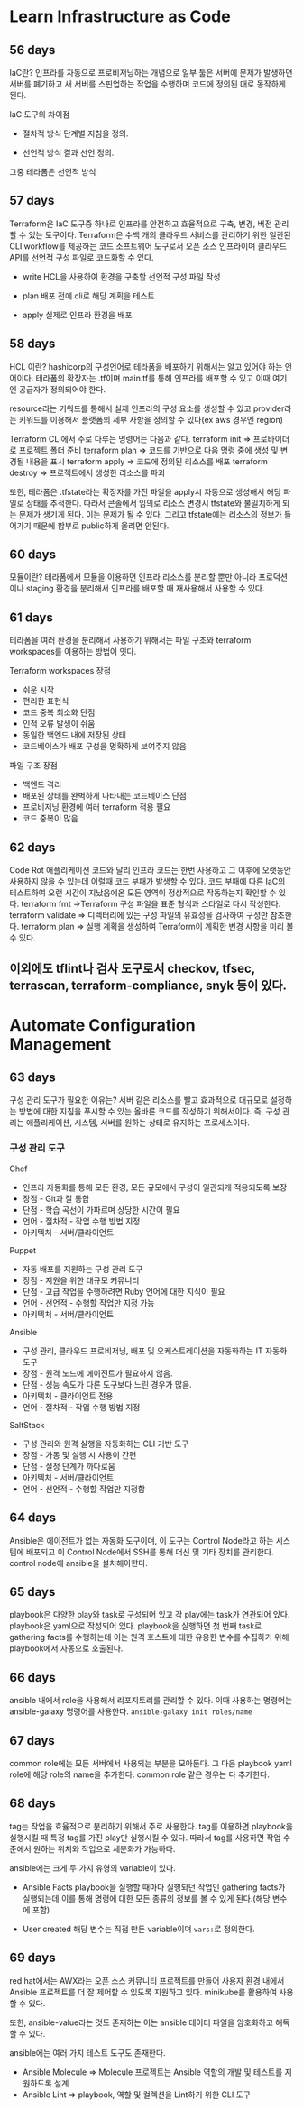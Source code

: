 # Learn Infrastructure as Code

## 56 days
IaC란?
인프라를 자동으로 프로비저닝하는 개념으로 일부 툴은 서버에 문제가 발생하면 서버를 폐기하고 새 서버를 스핀업하는 작업을 수행하며 코드에 정의된 대로 동작하게 된다.

IaC 도구의 차이점
- 절차적 방식
단계별 지침을 정의.

- 선언적 방식
결과 선언 정의.

그중 테라폼은 선언적 방식

## 57 days
Terraform은 IaC 도구중 하나로 인프라를 안전하고 효율적으로 구축, 변경, 버전 관리할 수 있는 도구이다. Terraform은 수백 개의 클라우드 서비스를 관리하기 위한 일관된 CLI workflow를 제공하는 코드 소프트웨어 도구로서 오픈 소스 인프라이며 클라우드 API를 선언적 구성 파일로 코드화할 수 있다.

- write
HCL을 사용하여 환경을 구축할 선언적 구성 파일 작성

- plan
배포 전에 cli로 해당 계획을 테스트

- apply
실제로 인프라 환경을 배포

## 58 days

HCL 이란?
hashicorp의 구성언어로 테라폼을 배포하기 위해서는 알고 있어야 하는 언어이다.
테라폼의 확장자는 .tf이며 main.tf를 통해 인프라를 배포할 수 있고 이때 여기엔 공급자가 정의되어야 한다.

resource라는 키워드를 통해서 실제 인프라의 구성 요소를 생성할 수 있고 provider라는 키워드를 이용해서 플랫폼의 세부 사항을 정의할 수 있다(ex aws 경우엔 region)

Terraform CLI에서 주로 다루는 명령어는 다음과 같다.
terraform init => 프로바이더로 프로젝트 폴더 준비
terraform plan => 코드를 기반으로 다음 명령 중에 생성 및 변경될 내용을 표시
terraform apply => 코드에 정의된 리소스를 배포
terraform destroy => 프로젝트에서 생성한 리소스를 파괴

또한, 테라폼은 .tfstate라는 확장자를 가진 파일을 apply시 자동으로 생성해서 해당 파일로 상태를 추적한다. 따라서 콘솔에서 임의로 리소스 변경시 tfstate와 불일치하게 되는 문제가 생기게 된다. 이는 문제가 될 수 있다. 그리고 tfstate에는 리소스의 정보가 들어가기 때문에 함부로 public하게 올리면 안된다.

## 60 days
모듈이란?
테라폼에서 모듈을 이용하면 인프라 리소스를 분리할 뿐만 아니라 프로덕션이나 staging 환경을 분리해서 인프라를 배포할 때 재사용해서 사용할 수 있다.

## 61 days
테라폼을 여러 환경을 분리해서  사용하기 위해서는 파일 구조와 terraform workspaces를 이용하는 방법이 잇다.

Terraform workspaces
장점
- 쉬운 시작
- 편리한 표현식
- 코드 중복 최소화
단점
- 인적 오류 발생이 쉬움
- 동일한 백엔드 내에 저장된 상태
- 코드베이스가 배포 구성을 명확하게 보여주지 않음

파일 구조
장점
- 백엔드 격리
- 배포된 상태를 완벽하게 나타내는 코드베이스
단점
- 프로비저닝 환경에 여러 terraform 적용 필요
- 코드 중복이 많음

## 62 days
Code Rot
애플리케이션 코드와 달리 인프라 코드는 한번 사용하고 그 이후에 오랫동안 사용하지 않을 수 있는데 이럴때 코드 부패가 발생할 수 있다. 코드 부패에 따른 IaC의 테스트하여 오랜 시간이 지났음에옫 모든 영역이 정상적으로 작동하는지 확인할 수 있다.
terraform fmt =>Terraform 구성 파일을 표준 형식과 스타일로 다시 작성한다.
terraform validate => 디렉터리에 있는 구성 파일의 유효성을 검사하여 구성만 참조한다.
terraform plan => 실행 계획을 생성하여 Terraform이 계획한 변경 사항을 미리 볼 수 있다.

이외에도 tflint나 검사 도구로서 checkov, tfsec, terrascan, terraform-compliance, snyk 등이 있다.
---

# Automate Configuration Management 

## 63 days
구성 관리 도구가 필요한 이유는?
서버 같은 리소스를 빨고 효과적으로 대규모로 설정하는 방법에 대한 지침을 푸시할 수 있는 올바른 코드를 작성하기 위해서이다. 즉, 구성 관리는 애플리케이션, 시스템, 서버를 원하는 상태로 유지하는 프로세스이다.

### 구성 관리 도구

Chef
- 인프라 자동화를 통해 모든 환경, 모든 규모에서 구성이 일관되게 적용되도록 보장
- 장점 - Git과 잘 통합
- 단점 - 학습 곡선이 가파르며 상당한 시간이 필요
- 언어 - 절차적 - 작업 수행 방법 지정
- 아키텍처 - 서버/클라이언트

Puppet
- 자동 배포를 지원하는 구성 관리 도구
- 장점 - 지원을 위한 대규모 커뮤니티
- 단점 - 고급 작업을 수행하려면 Ruby 언어에 대한 지식이 필요
- 언어 - 선언적 - 수행할 작업만 지정 가능
- 아키텍처 - 서버/클라이언트

Ansible
- 구성 관리, 클라우드 프로비저닝, 배포 및 오케스트레이션을 자동화하는 IT 자동화 도구
- 장점 - 원격 노드에 에이전트가 필요하지 않음.
- 단점 - 성능 속도가 다른 도구보다 느린 경우가 많음.
- 아키텍처 - 클라이언트 전용
- 언어 - 절차적 - 작업 수행 방법 지정

SaltStack
- 구성 관리와 원격 실행을 자동화하는 CLI 기반 도구
- 장점 - 가동 및 실행 시 사용이 간편
- 단점 - 설정 단계가 까다로움
- 아키텍처 - 서버/클라이언트
- 언어 - 선언적 - 수행할 작업만 지정함

## 64 days
Ansible은 에이전트가 없는 자동화 도구이며, 이 도구는 Control Node라고 하는 시스템에 배포되고 이 Control Node에서 SSH를 통해 머신 및 기타 장치를 관리한다. control node에 ansible을 설치해아햔다.

## 65 days
playbook은 다양한 play와 task로 구성되어 있고 각 play에는 task가 연관되어 있다. playbook은 yaml으로 작성되어 있다.
playbook을 실행하면 첫 번째 task로 gathering facts를 수행하는데 이는 원격 호스트에 대한 유용한 변수를 수집하기 위해 playbook에서 자동으로 호출된다.

## 66 days
ansible 내에서 role을 사용해서 리포지토리를 관리할 수 있다. 이때 사용하는 명령어는 ansible-galaxy 명령어를 사용한다. `ansible-galaxy init roles/name`

## 67 days
common role에는 모든 서버에서 사용되는 부분을 모아둔다. 그 다음 playbook yaml role에 해당 role의 name을 추가한다. common role 같은 경우는 다 추가한다.

## 68 days
tag는 작업을 효율적으로 분리하기 위해서 주로 사용한다. tag를 이용하면 playbook을 실행시킬 때 특정 tag를 가진 play만 실행시킬 수 있다. 따라서 tag를 사용하면 작업 수준에서 원하는 위치와 작업으로 세분화가 가능하다.

ansible에는 크게 두 가지 유형의 variable이 있다.

* Ansible Facts
playbook을 실행할 때마다 실행되던 작업인 gathering facts가 실행되는데 이를 통해 명령에 대한 모든 종류의 정보를 볼 수 있게 된다.(해당 변수에 포함)

* User created
해당 변수는 직접 만든 variable이며 `vars:`로 정의한다.

## 69 days
red hat에서는 AWX라는 오픈 소스 커뮤니티 프로젝트를 만들어 사용자 환경 내에서 Ansible 프로젝트를 더 잘 제어할 수 있도록 지원하고 있다. minikube를 활용하여 사용할 수 있다.

또한, ansible-value라는 것도 존재하는 이는 ansible 데이터 파일을 암호화하고 해독할 수 있다.

ansible에는 여러 가지 테스트 도구도 존재한다.
- Ansible Molecule => Molecule 프로젝트는 Ansible 역할의 개발 및 테스트를 지원하도록 설계
- Ansible Lint => playbook, 역할 및 컬렉션을 Lint하기 위한 CLI 도구